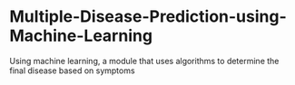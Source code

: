 # Multiple-Disease-Prediction-using-Machine-Learning
Using machine learning, a module that uses algorithms to determine the final disease based on symptoms
